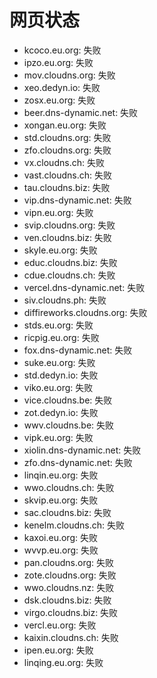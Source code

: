 # 网页状态
- kcoco.eu.org: 失败
- ipzo.eu.org: 失败
- mov.cloudns.org: 失败
- xeo.dedyn.io: 失败
- zosx.eu.org: 失败
- beer.dns-dynamic.net: 失败
- xongan.eu.org: 失败
- std.cloudns.org: 失败
- zfo.cloudns.org: 失败
- vx.cloudns.ch: 失败
- vast.cloudns.ch: 失败
- tau.cloudns.biz: 失败
- vip.dns-dynamic.net: 失败
- vipn.eu.org: 失败
- svip.cloudns.org: 失败
- ven.cloudns.biz: 失败
- skyle.eu.org: 失败
- educ.cloudns.biz: 失败
- cdue.cloudns.ch: 失败
- vercel.dns-dynamic.net: 失败
- siv.cloudns.ph: 失败
- diffireworks.cloudns.org: 失败
- stds.eu.org: 失败
- ricpig.eu.org: 失败
- fox.dns-dynamic.net: 失败
- suke.eu.org: 失败
- std.dedyn.io: 失败
- viko.eu.org: 失败
- vice.cloudns.be: 失败
- zot.dedyn.io: 失败
- wwv.cloudns.be: 失败
- vipk.eu.org: 失败
- xiolin.dns-dynamic.net: 失败
- zfo.dns-dynamic.net: 失败
- linqin.eu.org: 失败
- wwo.cloudns.ch: 失败
- skvip.eu.org: 失败
- sac.cloudns.biz: 失败
- kenelm.cloudns.ch: 失败
- kaxoi.eu.org: 失败
- wvvp.eu.org: 失败
- pan.cloudns.org: 失败
- zote.cloudns.org: 失败
- wwo.cloudns.nz: 失败
- dsk.cloudns.biz: 失败
- virgo.cloudns.biz: 失败
- vercl.eu.org: 失败
- kaixin.cloudns.ch: 失败
- ipen.eu.org: 失败
- linqing.eu.org: 失败
